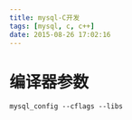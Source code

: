 ```yaml
---
title: mysql-C开发
tags: [mysql, c, c++]
date: 2015-08-26 17:02:16
---
```


# 编译器参数

    mysql_config --cflags --libs
